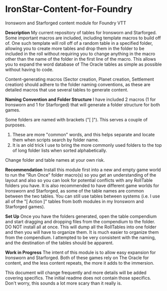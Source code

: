 # IronStar-Content-for-Foundry
Ironsworn and Starforged content module for Foundry VTT

**Description**
My current repository of tables for Ironsworn and Starforged. Some important macros are included, including template macros to build off of. One such template will roll off of a random table in a specified folder, allowing you to create more tables and drop them in the folder to be included in the roll without requiring you to change anything in the macro other than the name of the folder in the first line of the macro. This allows you to expand the word database of The Oracle tables as simple as possible without having to code.

Content-generating macros (Sector creation, Planet creation, Settlement creation) should adhere to the folder naming conventions, as these are detailed macros that use several tables to generate content.

**Naming Convention and Folder Structure**
I have included 2 macros (1 for Ironsworn and 1 for Starforged) that will generate a folder structure for both games.

Some folders are named with brackets ("[ ]"). This serves a couple of purposes.
1. These are more "common" words, and this helps separate and locate them when scripts search by folder name.
2. It is an old trick I use to bring the more commonly used folders to the top of long folder lists when sorted alphabetically.

Change folder and table names at your own risk.

**Recommendation**
Install this module first into a new and empty game world to run the "Run Once" folder macro(s) so you get an understanding of the layout and also so you can look for potential conflicts with any RollTable folders you have. It is also recommended to have different game worlds for Ironsworn and Starforged, as some of the table names are common between the two tables. You can still use tables between systems (i.e. I use all of the "[ Action ]" tables from both modules in my Ironsworn and Starforged games).

**Set Up**
Once you have the folders generated, open the table compendium and start dragging and dropping files from the compendium to the folder. DO NOT install all at once. This will dump all the RollTables into one folder and then you will have to organize them. It is much easier to organize them from the compendium. I attempted to be very consistent with the naming, and the destination of the tables should be apparent.

**Work in Progress**
The intent of this module is to allow easy expansion for Ironsworn and Starforged. Both of these games rely on The Oracle for content, and the less content repeats, the more it adds to the immersion.

This document will change frequently and more details will be added covering specifics. The initial readme does not contain those specifics. Don't worry, this sounds a lot more scary than it really is.


